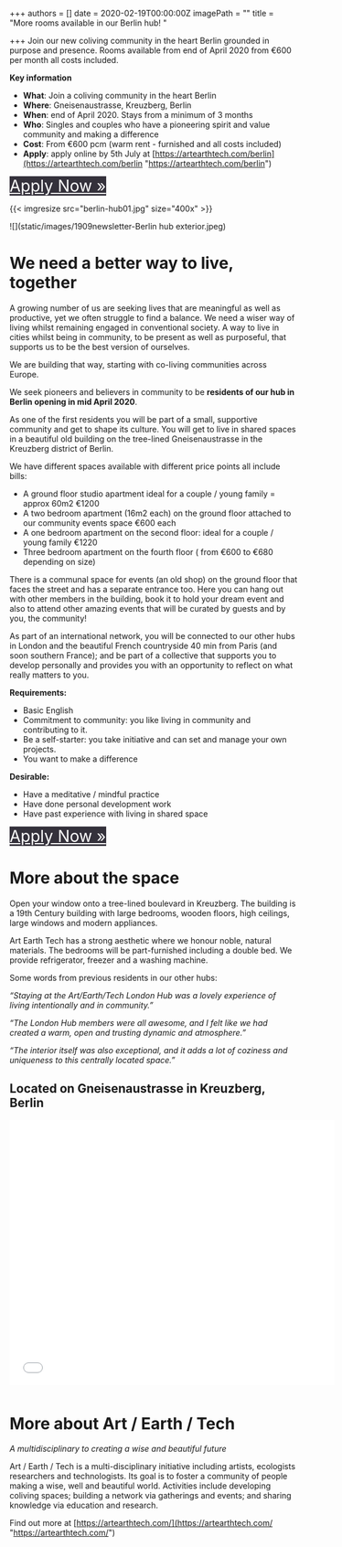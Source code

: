 +++
authors = []
date = 2020-02-19T00:00:00Z
imagePath = ""
title = "More rooms available in our Berlin hub! "

+++
Join our new coliving community in the heart Berlin grounded in purpose and presence. Rooms available from end of April 2020 from €600 per month all costs included.

**Key information**

* **What**: Join a coliving community in the heart Berlin
* **Where**: Gneisenaustrasse, Kreuzberg, Berlin
* **When**: end of April 2020. Stays from a minimum of 3 months
* **Who**: Singles and couples who have a pioneering spirit and value community and making a difference
* **Cost**: From €600 pcm (warm rent - furnished and all costs included)
* **Apply**: apply online by 5th July at [https://artearthtech.com/berlin](https://artearthtech.com/berlin "https://artearthtech.com/berlin")

<p> <a href="/hubs/apply" class="button" style="font-size: 28px; background-color: #34313b; color: white;">Apply Now »<br /></a> </p>

{{< imgresize src="berlin-hub01.jpg" size="400x" >}}

![](static/images/1909newsletter-Berlin hub exterior.jpeg)

# We need a better way to live, together

A growing number of us are seeking lives that are meaningful as well as productive, yet we often struggle to find a balance. We need a wiser way of living whilst remaining engaged in conventional society. A way to live in cities whilst being in community, to be present as well as purposeful, that supports us to be the best version of ourselves.

We are building that way, starting with co-living communities across Europe.

We seek pioneers and believers in community to be **residents of our hub in Berlin opening in mid April 2020**.

As one of the first residents you will be part of a small, supportive community and get to shape its culture. You will get to live in shared spaces in a beautiful old building on the tree-lined Gneisenaustrasse in the Kreuzberg district of Berlin.

We have different spaces available with different price points all include bills:

* A ground floor studio apartment ideal for a couple / young family = approx 60m2 €1200
* A two bedroom apartment (16m2 each) on the ground floor attached to our community events space €600 each
* A one bedroom apartment on the second floor: ideal for a couple / young family €1220
* Three bedroom apartment on the fourth floor ( from €600 to €680 depending on size)

There is a communal space for events (an old shop) on the ground floor that faces the street and has a separate entrance too. Here you can hang out with other members in the building, book it to hold your dream event and also to attend other amazing events that will be curated by guests and by you, the community!

As part of an international network, you will be connected to our other hubs in London and the beautiful French countryside 40 min from Paris (and soon southern France); and be part of a collective that supports you to develop personally and provides you with an opportunity to reflect on what really matters to you.

**Requirements:**

* Basic English
* Commitment to community: you like living in community and contributing to it.
* Be a self-starter: you take initiative and can set and manage your own projects.
* You want to make a difference

**Desirable:**

* Have a meditative / mindful practice
* Have done personal development work
* Have past experience with living in shared space

<p> <a href="/hubs/apply" class="button" style="font-size: 28px; background-color: #34313b; color: white;">Apply Now »<br /></a> </p>

# More about the space

Open your window onto a tree-lined boulevard in Kreuzberg. The building is a 19th Century building with large bedrooms, wooden floors, high ceilings, large windows and modern appliances. 

Art Earth Tech has a strong aesthetic where we honour noble, natural materials. The bedrooms will be part-furnished including a double bed. We provide refrigerator, freezer and a washing machine.

Some words from previous residents in our other hubs:

_“Staying at the Art/Earth/Tech London Hub was a lovely experience of living intentionally and in community.”_

_“The London Hub members were all awesome, and I felt like we had created a warm, open and trusting dynamic and atmosphere.”_

_“The interior itself was also exceptional, and it adds a lot of coziness and uniqueness to this centrally located space.”_

## Located on Gneisenaustrasse in Kreuzberg, Berlin

<div class="mapouter"> <div class="gmap_canvas"><iframe width="569" height="464" id="gmap_canvas" src="[https://maps.google.com/maps?q=52%20Gneisenaustra%C3%9Fe%2C%20berlin&t=&z=13&ie=UTF8&iwloc=&output=embed](https://maps.google.com/maps?q=52%20Gneisenaustra%C3%9Fe%2C%20berlin&t=&z=13&ie=UTF8&iwloc=&output=embed "https://maps.google.com/maps?q=52%20Gneisenaustra%C3%9Fe%2C%20berlin&t=&z=13&ie=UTF8&iwloc=&output=embed")" frameborder="0" scrolling="no" marginheight="0" marginwidth="0"></iframe>Google Maps Generator by <a href="[https://www.embedgooglemap.net](https://www.embedgooglemap.net "https://www.embedgooglemap.net")">embedgooglemap.net</a></div><style>.mapouter{position:relative;text-align:right;height:464px;width:569px; margin-bottom: 50px;}.gmap_canvas {overflow:hidden;background:none!important;height:464px;width:569px;}</style></div>

# More about Art / Earth / Tech

_A multidisciplinary to creating a wise and beautiful future_

Art / Earth / Tech is a multi-disciplinary initiative including artists, ecologists researchers and technologists. Its goal is to foster a community of people making a wise, well and beautiful world. Activities include developing coliving spaces; building a network via gatherings and events; and sharing knowledge via education and research.

Find out more at [https://artearthtech.com/](https://artearthtech.com/ "https://artearthtech.com/")